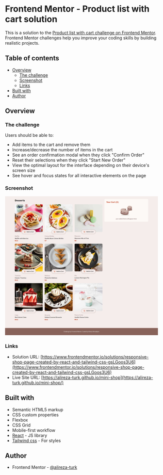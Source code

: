 # Frontend Mentor - Product list with cart solution

This is a solution to the [Product list with cart challenge on Frontend Mentor](https://www.frontendmentor.io/challenges/product-list-with-cart-5MmqLVAp_d). Frontend Mentor challenges help you improve your coding skills by building realistic projects. 

## Table of contents

- [Overview](#overview)
  - [The challenge](#the-challenge)
  - [Screenshot](#screenshot)
  - [Links](#links)
- [Built with](#built-with)
- [Author](#author)

## Overview

### The challenge

Users should be able to:

- Add items to the cart and remove them
- Increase/decrease the number of items in the cart
- See an order confirmation modal when they click "Confirm Order"
- Reset their selections when they click "Start New Order"
- View the optimal layout for the interface depending on their device's screen size
- See hover and focus states for all interactive elements on the page

### Screenshot

![](./screenshot)

### Links

- Solution URL: [https://www.frontendmentor.io/solutions/responsive-shop-page-created-by-react-and-tailwind-css-gsLGoos3U6](https://www.frontendmentor.io/solutions/responsive-shop-page-created-by-react-and-tailwind-css-gsLGoos3U6)
- Live Site URL: [https://alireza-turk.github.io/mini-shop](https://alireza-turk.github.io/mini-shop/)

## Built with

- Semantic HTML5 markup
- CSS custom properties
- Flexbox
- CSS Grid
- Mobile-first workflow
- [React](https://reactjs.org/) - JS library
- [Tailwind css](https://tailwindcss.com) - For styles

## Author

- Frontend Mentor - [@alireza-turk](https://www.frontendmentor.io/profile/alireza-turk)
